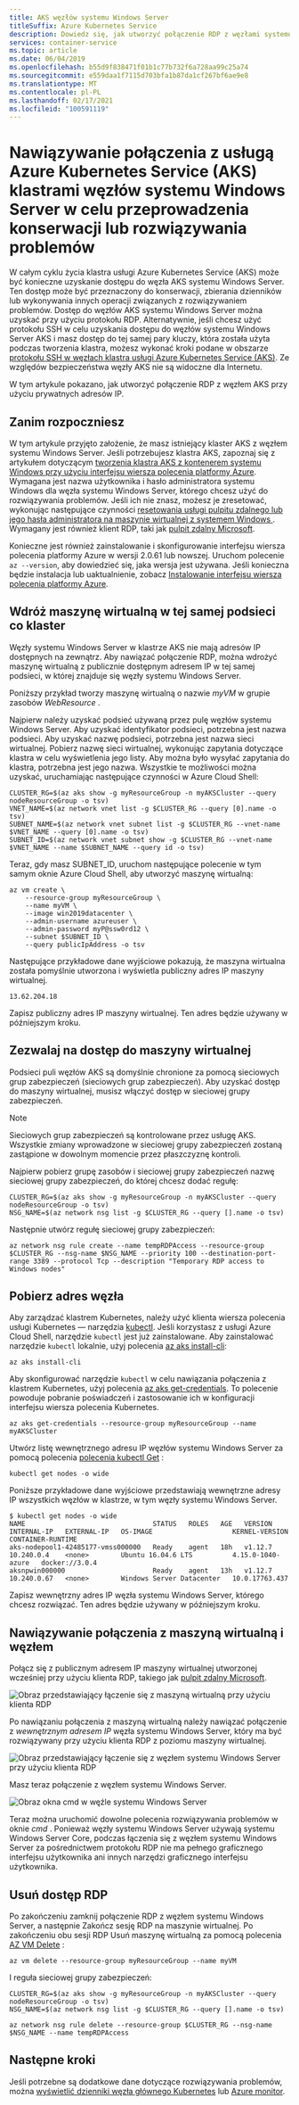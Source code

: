 ```yaml
---
title: AKS węzłów systemu Windows Server
titleSuffix: Azure Kubernetes Service
description: Dowiedz się, jak utworzyć połączenie RDP z węzłami systemu Windows Server klastra usługi Azure Kubernetes Service (AKS) na potrzeby zadań związanych z rozwiązywaniem problemów i konserwacją.
services: container-service
ms.topic: article
ms.date: 06/04/2019
ms.openlocfilehash: b55d9f838471f01b1c77b732f6a728aa99c25a74
ms.sourcegitcommit: e559daa1f7115d703bfa1b87da1cf267bf6ae9e8
ms.translationtype: MT
ms.contentlocale: pl-PL
ms.lasthandoff: 02/17/2021
ms.locfileid: "100591119"
---
```

# <a name="connect-with-rdp-to-azure-kubernetes-service-aks-cluster-windows-server-nodes-for-maintenance-or-troubleshooting"></a>Nawiązywanie połączenia z usługą Azure Kubernetes Service (AKS) klastrami węzłów systemu Windows Server w celu przeprowadzenia konserwacji lub rozwiązywania problemów

W całym cyklu życia klastra usługi Azure Kubernetes Service (AKS) może być konieczne uzyskanie dostępu do węzła AKS systemu Windows Server. Ten dostęp może być przeznaczony do konserwacji, zbierania dzienników lub wykonywania innych operacji związanych z rozwiązywaniem problemów. Dostęp do węzłów AKS systemu Windows Server można uzyskać przy użyciu protokołu RDP. Alternatywnie, jeśli chcesz użyć protokołu SSH w celu uzyskania dostępu do węzłów systemu Windows Server AKS i masz dostęp do tej samej pary kluczy, która została użyta podczas tworzenia klastra, możesz wykonać kroki podane w obszarze [protokołu SSH w węzłach klastra usługi Azure Kubernetes Service (AKS)][ssh-steps]. Ze względów bezpieczeństwa węzły AKS nie są widoczne dla Internetu.

W tym artykule pokazano, jak utworzyć połączenie RDP z węzłem AKS przy użyciu prywatnych adresów IP.

## <a name="before-you-begin"></a>Zanim rozpoczniesz

W tym artykule przyjęto założenie, że masz istniejący klaster AKS z węzłem systemu Windows Server. Jeśli potrzebujesz klastra AKS, zapoznaj się z artykułem dotyczącym [tworzenia klastra AKS z kontenerem systemu Windows przy użyciu interfejsu wiersza polecenia platformy Azure][aks-windows-cli]. Wymagana jest nazwa użytkownika i hasło administratora systemu Windows dla węzła systemu Windows Server, którego chcesz użyć do rozwiązywania problemów. Jeśli ich nie znasz, możesz je zresetować, wykonując następujące czynności [resetowania usługi pulpitu zdalnego lub jego hasła administratora na maszynie wirtualnej z systemem Windows ](../virtual-machines/troubleshooting/reset-rdp.md). Wymagany jest również klient RDP, taki jak [pulpit zdalny Microsoft][rdp-mac].

Konieczne jest również zainstalowanie i skonfigurowanie interfejsu wiersza polecenia platformy Azure w wersji 2.0.61 lub nowszej. Uruchom polecenie `az --version`, aby dowiedzieć się, jaka wersja jest używana. Jeśli konieczna będzie instalacja lub uaktualnienie, zobacz [Instalowanie interfejsu wiersza polecenia platformy Azure][install-azure-cli].

## <a name="deploy-a-virtual-machine-to-the-same-subnet-as-your-cluster"></a>Wdróż maszynę wirtualną w tej samej podsieci co klaster

Węzły systemu Windows Server w klastrze AKS nie mają adresów IP dostępnych na zewnątrz. Aby nawiązać połączenie RDP, można wdrożyć maszynę wirtualną z publicznie dostępnym adresem IP w tej samej podsieci, w której znajduje się węzły systemu Windows Server.

Poniższy przykład tworzy maszynę wirtualną o nazwie *myVM* w grupie zasobów *WebResource* .

Najpierw należy uzyskać podsieć używaną przez pulę węzłów systemu Windows Server. Aby uzyskać identyfikator podsieci, potrzebna jest nazwa podsieci. Aby uzyskać nazwę podsieci, potrzebna jest nazwa sieci wirtualnej. Pobierz nazwę sieci wirtualnej, wykonując zapytania dotyczące klastra w celu wyświetlenia jego listy. Aby można było wysyłać zapytania do klastra, potrzebna jest jego nazwa. Wszystkie te możliwości można uzyskać, uruchamiając następujące czynności w Azure Cloud Shell:

```azurecli-interactive
CLUSTER_RG=$(az aks show -g myResourceGroup -n myAKSCluster --query nodeResourceGroup -o tsv)
VNET_NAME=$(az network vnet list -g $CLUSTER_RG --query [0].name -o tsv)
SUBNET_NAME=$(az network vnet subnet list -g $CLUSTER_RG --vnet-name $VNET_NAME --query [0].name -o tsv)
SUBNET_ID=$(az network vnet subnet show -g $CLUSTER_RG --vnet-name $VNET_NAME --name $SUBNET_NAME --query id -o tsv)
```

Teraz, gdy masz SUBNET_ID, uruchom następujące polecenie w tym samym oknie Azure Cloud Shell, aby utworzyć maszynę wirtualną:

```azurecli-interactive
az vm create \
    --resource-group myResourceGroup \
    --name myVM \
    --image win2019datacenter \
    --admin-username azureuser \
    --admin-password myP@ssw0rd12 \
    --subnet $SUBNET_ID \
    --query publicIpAddress -o tsv
```

Następujące przykładowe dane wyjściowe pokazują, że maszyna wirtualna została pomyślnie utworzona i wyświetla publiczny adres IP maszyny wirtualnej.

```console
13.62.204.18
```

Zapisz publiczny adres IP maszyny wirtualnej. Ten adres będzie używany w późniejszym kroku.

## <a name="allow-access-to-the-virtual-machine"></a>Zezwalaj na dostęp do maszyny wirtualnej

Podsieci puli węzłów AKS są domyślnie chronione za pomocą sieciowych grup zabezpieczeń (sieciowych grup zabezpieczeń). Aby uzyskać dostęp do maszyny wirtualnej, musisz włączyć dostęp w sieciowej grupy zabezpieczeń.

> [!NOTE]
> Sieciowych grup zabezpieczeń są kontrolowane przez usługę AKS. Wszystkie zmiany wprowadzone w sieciowej grupy zabezpieczeń zostaną zastąpione w dowolnym momencie przez płaszczyznę kontroli.
>

Najpierw pobierz grupę zasobów i sieciowej grupy zabezpieczeń nazwę sieciowej grupy zabezpieczeń, do której chcesz dodać regułę:

```azurecli-interactive
CLUSTER_RG=$(az aks show -g myResourceGroup -n myAKSCluster --query nodeResourceGroup -o tsv)
NSG_NAME=$(az network nsg list -g $CLUSTER_RG --query [].name -o tsv)
```

Następnie utwórz regułę sieciowej grupy zabezpieczeń:

```azurecli-interactive
az network nsg rule create --name tempRDPAccess --resource-group $CLUSTER_RG --nsg-name $NSG_NAME --priority 100 --destination-port-range 3389 --protocol Tcp --description "Temporary RDP access to Windows nodes"
```

## <a name="get-the-node-address"></a>Pobierz adres węzła

Aby zarządzać klastrem Kubernetes, należy użyć klienta wiersza polecenia usługi Kubernetes — narzędzia [kubectl][kubectl]. Jeśli korzystasz z usługi Azure Cloud Shell, narzędzie `kubectl` jest już zainstalowane. Aby zainstalować narzędzie `kubectl` lokalnie, użyj polecenia [az aks install-cli][az-aks-install-cli]:
    
```azurecli-interactive
az aks install-cli
```

Aby skonfigurować narzędzie `kubectl` w celu nawiązania połączenia z klastrem Kubernetes, użyj polecenia [az aks get-credentials][az-aks-get-credentials]. To polecenie powoduje pobranie poświadczeń i zastosowanie ich w konfiguracji interfejsu wiersza polecenia Kubernetes.

```azurecli-interactive
az aks get-credentials --resource-group myResourceGroup --name myAKSCluster
```

Utwórz listę wewnętrznego adresu IP węzłów systemu Windows Server za pomocą polecenia [polecenia kubectl Get][kubectl-get] :

```console
kubectl get nodes -o wide
```

Poniższe przykładowe dane wyjściowe przedstawiają wewnętrzne adresy IP wszystkich węzłów w klastrze, w tym węzły systemu Windows Server.

```console
$ kubectl get nodes -o wide
NAME                                STATUS   ROLES   AGE   VERSION   INTERNAL-IP   EXTERNAL-IP   OS-IMAGE                    KERNEL-VERSION      CONTAINER-RUNTIME
aks-nodepool1-42485177-vmss000000   Ready    agent   18h   v1.12.7   10.240.0.4    <none>        Ubuntu 16.04.6 LTS          4.15.0-1040-azure   docker://3.0.4
aksnpwin000000                      Ready    agent   13h   v1.12.7   10.240.0.67   <none>        Windows Server Datacenter   10.0.17763.437
```

Zapisz wewnętrzny adres IP węzła systemu Windows Server, którego chcesz rozwiązać. Ten adres będzie używany w późniejszym kroku.

## <a name="connect-to-the-virtual-machine-and-node"></a>Nawiązywanie połączenia z maszyną wirtualną i węzłem

Połącz się z publicznym adresem IP maszyny wirtualnej utworzonej wcześniej przy użyciu klienta RDP, takiego jak [pulpit zdalny Microsoft][rdp-mac].

![Obraz przedstawiający łączenie się z maszyną wirtualną przy użyciu klienta RDP](media/rdp/vm-rdp.png)

Po nawiązaniu połączenia z maszyną wirtualną należy nawiązać połączenie z *wewnętrznym adresem IP* węzła systemu Windows Server, który ma być rozwiązywany przy użyciu klienta RDP z poziomu maszyny wirtualnej.

![Obraz przedstawiający łączenie się z węzłem systemu Windows Server przy użyciu klienta RDP](media/rdp/node-rdp.png)

Masz teraz połączenie z węzłem systemu Windows Server.

![Obraz okna cmd w węźle systemu Windows Server](media/rdp/node-session.png)

Teraz można uruchomić dowolne polecenia rozwiązywania problemów w oknie *cmd* . Ponieważ węzły systemu Windows Server używają systemu Windows Server Core, podczas łączenia się z węzłem systemu Windows Server za pośrednictwem protokołu RDP nie ma pełnego graficznego interfejsu użytkownika ani innych narzędzi graficznego interfejsu użytkownika.

## <a name="remove-rdp-access"></a>Usuń dostęp RDP

Po zakończeniu zamknij połączenie RDP z węzłem systemu Windows Server, a następnie Zakończ sesję RDP na maszynie wirtualnej. Po zakończeniu obu sesji RDP Usuń maszynę wirtualną za pomocą polecenia [AZ VM Delete][az-vm-delete] :

```azurecli-interactive
az vm delete --resource-group myResourceGroup --name myVM
```

I reguła sieciowej grupy zabezpieczeń:

```azurecli-interactive
CLUSTER_RG=$(az aks show -g myResourceGroup -n myAKSCluster --query nodeResourceGroup -o tsv)
NSG_NAME=$(az network nsg list -g $CLUSTER_RG --query [].name -o tsv)
```

```azurecli-interactive
az network nsg rule delete --resource-group $CLUSTER_RG --nsg-name $NSG_NAME --name tempRDPAccess
```

## <a name="next-steps"></a>Następne kroki

Jeśli potrzebne są dodatkowe dane dotyczące rozwiązywania problemów, można [wyświetlić dzienniki węzła głównego Kubernetes][view-master-logs] lub [Azure monitor][azure-monitor-containers].

<!-- EXTERNAL LINKS -->
[kubectl]: https://kubernetes.io/docs/user-guide/kubectl/
[kubectl-get]: https://kubernetes.io/docs/reference/generated/kubectl/kubectl-commands#get
[rdp-mac]: https://aka.ms/rdmac

<!-- INTERNAL LINKS -->
[aks-windows-cli]: windows-container-cli.md
[az-aks-install-cli]: /cli/azure/aks?view=azure-cli-latest#az-aks-install-cli
[az-aks-get-credentials]: /cli/azure/aks?view=azure-cli-latest#az-aks-get-credentials
[az-vm-delete]: /cli/azure/vm#az-vm-delete
[azure-monitor-containers]: ../azure-monitor/containers/container-insights-overview.md
[install-azure-cli]: /cli/azure/install-azure-cli
[ssh-steps]: ssh.md
[view-master-logs]: view-master-logs.md